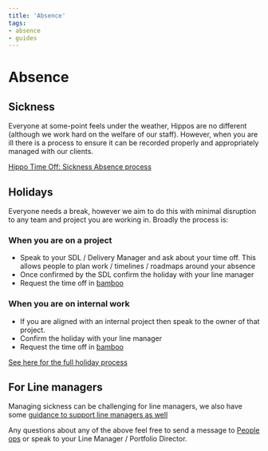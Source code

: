 ```yaml
---
title: 'Absence'
tags:
- absence
- guides
---
```


# Absence

## Sickness

Everyone at some-point feels under the weather, Hippos are no different (although we work hard on the welfare of our staff). However, when you are ill there is a process to ensure it can be recorded properly and appropriately managed with our clients. 

[Hippo Time Off: Sickness Absence process](https://docs.google.com/document/d/1f3dXGpb-x0JlOTdBrw1mJa5YSP7LmZs83Ug48LLr1UI)

## Holidays

Everyone needs a break, however we aim to do this with minimal disruption to any team and project you are working in. Broadly the process is: 

### When you are on a project 

* Speak to your SDL / Delivery Manager and ask about your time off. This allows people to plan work / timelines / roadmaps around your absence
* Once confirmed by the SDL confirm the holiday with your line manager
* Request the time off in [bamboo](https://hippodigital.bamboohr.com/)

### When you are on internal work

* If you are aligned with an internal project then speak to the owner of that project.
* Confirm the holiday with your line manager
* Request the time off in [bamboo](https://hippodigital.bamboohr.com/)

[See here for the full holiday process](https://docs.google.com/document/d/1m5GspcQULpMwKTDdtdJraxvQYfhxI5bIMdO6n9tUc50)

## For Line managers

Managing sickness can be challenging for line managers, we also have some [guidance to support line managers as well](https://hippodigital.hownow.app/members/course_play/93466133/lessons/110336)

Any questions about any of the above feel free to send a message to [People ops](mailto:peopleops@hippodigital.co.uk) or speak to your Line Manager / Portfolio Director.
